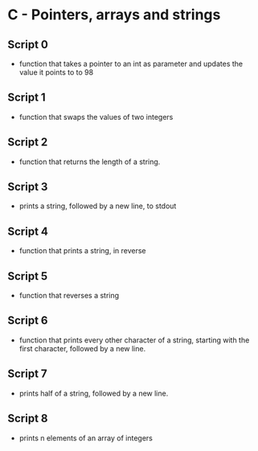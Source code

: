 #  C - Pointers, arrays and strings

## Script 0
- function that takes a pointer to an int as parameter and updates the value it points to to 98

## Script 1
- function that swaps the values of two integers

## Script 2
-  function that returns the length of a string.

## Script 3
-  prints a string, followed by a new line, to stdout

## Script 4
- function that prints a string, in reverse

## Script 5
- function that reverses a string

## Script 6
- function that prints every other character of a string, starting with the first character, followed by a new line.

## Script 7
- prints half of a string, followed by a new line.

## Script 8
-  prints n elements of an array of integers
